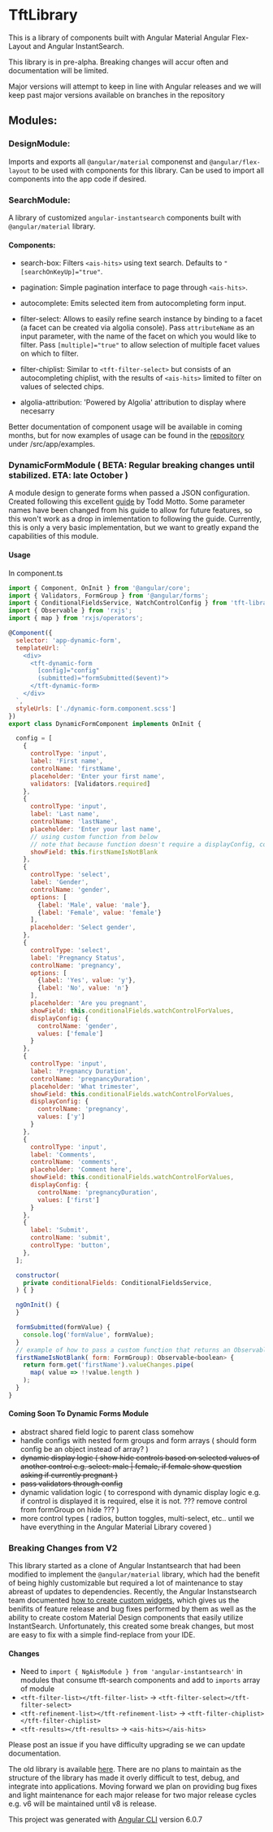 # TftLibrary

This is a library of components built with Angular Material Angular Flex-Layout and Angular InstantSearch.

This library is in pre-alpha. Breaking changes will accur often and documentation will be limited.

Major versions will attempt to keep in line with Angular releases and we will keep past major versions available on branches in the repository

## Modules:

### DesignModule:
Imports and exports all `@angular/material` componenst and `@angular/flex-layout` to be used with components for this library. Can be used to import all components into the app code if desired.

### SearchModule:
A library of customized `angular-instantsearch` components built with `@angular/material` library.

  #### Components:
  - search-box: Filters `<ais-hits>` using text search. Defaults to `"[searchOnKeyUp]="true"`.

  - pagination: Simple pagination interface to page through `<ais-hits>`.

  - autocomplete: Emits selected item from autocompleting form input.

  - filter-select: Allows to easily refine search instance by binding to a facet (a facet can be created via algolia console). Pass `attributeName` as an input parameter, with the name of the facet on which you would like to filter. Pass `[multiple]="true"` to allow selection of multiple facet values on which to filter.

  - filter-chiplist: Similar to `<tft-filter-select>` but consists of an autocompleting chiplist, with the results of `<ais-hits>` limited to filter on values of selected chips.

  - algolia-attribution: 'Powered by Algolia' attribution to display where necesarry

  Better documentation of component usage will be available in coming months, but for now examples of usage can be found in the [repository](https://github.com/nayfin/tft-library) under /src/app/examples.

### DynamicFormModule ( BETA: Regular breaking changes until stabilized. ETA: late October )

A module design to generate forms when passed a JSON configuration. Created following this excellent [guide](https://toddmotto.com/angular-dynamic-components-forms) by Todd Motto. Some parameter names have been changed from his guide to allow for future features, so this won't work as a drop in imlementation to following the guide. Currently, this is only a very basic implementation, but we want to greatly expand the capabilities of this module.

#### Usage

In component.ts
```javascript
import { Component, OnInit } from '@angular/core';
import { Validators, FormGroup } from '@angular/forms';
import { ConditionalFieldsService, WatchControlConfig } from 'tft-library';
import { Observable } from 'rxjs';
import { map } from 'rxjs/operators';

@Component({
  selector: 'app-dynamic-form',
  templateUrl: `
    <div>
      <tft-dynamic-form
        [config]="config"
        (submitted)="formSubmitted($event)">
      </tft-dynamic-form>
    </div>
  `,
  styleUrls: ['./dynamic-form.component.scss']
})
export class DynamicFormComponent implements OnInit {

  config = [
    {
      controlType: 'input',
      label: 'First name',
      controlName: 'firstName',
      placeholder: 'Enter your first name',
      validators: [Validators.required]
    },
    {
      controlType: 'input',
      label: 'Last name',
      controlName: 'lastName',
      placeholder: 'Enter your last name',
      // using custom function from below
      // note that because function doesn't require a displayConfig, control config doesn't have a displayConfig prop
      showField: this.firstNameIsNotBlank
    },
    {
      controlType: 'select',
      label: 'Gender',
      controlName: 'gender',
      options: [
        {label: 'Male', value: 'male'},
        {label: 'Female', value: 'female'}
      ],
      placeholder: 'Select gender',
    },
    {
      controlType: 'select',
      label: 'Pregnancy Status',
      controlName: 'pregnancy',
      options: [
        {label: 'Yes', value: 'y'},
        {label: 'No', value: 'n'}
      ],
      placeholder: 'Are you pregnant',
      showField: this.conditionalFields.watchControlForValues,
      displayConfig: {
        controlName: 'gender',
        values: ['female']
      }
    },
    {
      controlType: 'input',
      label: 'Pregnancy Duration',
      controlName: 'pregnancyDuration',
      placeholder: 'What trimester',
      showField: this.conditionalFields.watchControlForValues,
      displayConfig: {
        controlName: 'pregnancy',
        values: ['y']
      }
    },
    {
      controlType: 'input',
      label: 'Comments',
      controlName: 'comments',
      placeholder: 'Comment here',
      showField: this.conditionalFields.watchControlForValues,
      displayConfig: {
        controlName: 'pregnancyDuration',
        values: ['first']
      }
    },
    {
      label: 'Submit',
      controlName: 'submit',
      controlType: 'button',
    },
  ];

  constructor(
    private conditionalFields: ConditionalFieldsService,
  ) { }

  ngOnInit() {
  }

  formSubmitted(formValue) {
    console.log('formValue', formValue);
  }
  // example of how to pass a custom function that returns an Observable that resolves a boolean
  firstNameIsNotBlank( form: FormGroup): Observable<boolean> {
    return form.get('firstName').valueChanges.pipe(
      map( value => !!value.length )
    );
  }
}


```
#### Coming Soon To Dynamic Forms Module
- abstract shared field logic to parent class somehow
- handle configs with nested form groups and form arrays ( should form config be an object instead of array? )
- ~~dynamic display logic ( show hide controls based on selected values of another control e.g. select: male | female, if female show question asking if currently pregnant )~~
- ~~pass validators through config~~
- dynamic validation logic ( to correspond with dynamic display logic e.g. if control is displayed it is required, else it is not. ??? remove control from formGroup on hide ??? )
- more control types ( radios, button toggles, multi-select, etc.. until we have everything in the Angular Material Library covered )


### Breaking Changes from V2

  This library started as a clone of Angular Instantsearch that had been modified to implement the `@angular/material` library, which had the benefit of being highly customizable but required a lot of maintenance to stay abreast of updates to dependencies. Recently, the Angular Instanstsearch team documented [how to create custom widgets](https://community.algolia.com/angular-instantsearch/guides/customize-widgets.html), which gives us the benifits of feature release and bug fixes performed by them as well as the ability to create costom Material Design components that easily utilize InstantSearch. Unfortunately, this created some break changes, but most are easy to fix with a simple find-replace from your IDE.

  #### Changes

  - Need to `import { NgAisModule } from 'angular-instantsearch'` in modules that consume tft-search components and add to `imports` array of module
  - `<tft-filter-list></tft-filter-list>` -> `<tft-filter-select></tft-filter-select>`
  - `<tft-refinement-list></tft-refinement-list>` -> `<tft-filter-chiplist></tft-filter-chiplist>`
  - `<tft-results></tft-results>` -> `<ais-hits></ais-hits>`

  Please post an issue if you have difficulty upgrading se we can update documentation.

  The old library is available [here](https://github.com/nayfin/tft-library-2.0.7). There are no plans to maintain as the structure of the library has made it overly difficult to test, debug, and integrate into applications. Moving forward we plan on providing bug fixes and light maintenance for each major release for two major release cycles e.g. v6 will be maintained until v8 is release.

This project was generated with [Angular CLI](https://github.com/angular/angular-cli) version 6.0.7